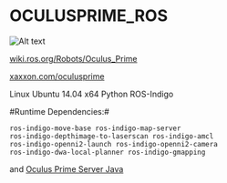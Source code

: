 # OCULUSPRIME_ROS #

![Alt text](http://www.xaxxon.com/resources/news/oculusprime_elevation_400.jpg)

[ wiki.ros.org/Robots/Oculus_Prime ](http://wiki.ros.org/Robots/Oculus_Prime)

[ xaxxon.com/oculusprime ](http://www.xaxxon.com/oculusprime)

Linux Ubuntu 14.04 x64 Python ROS-Indigo

#Runtime Dependencies:#

    ros-indigo-move-base ros-indigo-map-server 
    ros-indigo-depthimage-to-laserscan ros-indigo-amcl 
    ros-indigo-openni2-launch ros-indigo-openni2-camera 
    ros-indigo-dwa-local-planner ros-indigo-gmapping 

and [ Oculus Prime Server Java ](https://www.xaxxon.com/oculusprime/download)
